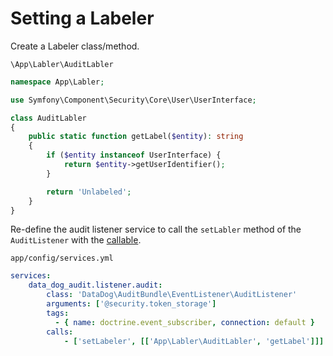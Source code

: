 # Setting a Labeler

Create a Labeler class/method.

`\App\Labler\AuditLabler`

```php
namespace App\Labler;

use Symfony\Component\Security\Core\User\UserInterface;

class AuditLabler
{
    public static function getLabel($entity): string
    {
        if ($entity instanceof UserInterface) {
            return $entity->getUserIdentifier();
        }

        return 'Unlabeled';
    }
}
```

Re-define the audit listener service to call the `setLabler` method of the `AuditListener` with the [callable](https://www.php.net/manual/en/language.types.callable.php).

`app/config/services.yml`

```yaml
services:
    data_dog_audit.listener.audit:
        class: 'DataDog\AuditBundle\EventListener\AuditListener'
        arguments: ['@security.token_storage']
        tags:
          - { name: doctrine.event_subscriber, connection: default }
        calls:
            - ['setLabeler', [['App\Labler\AuditLabler', 'getLabel']]]
```
